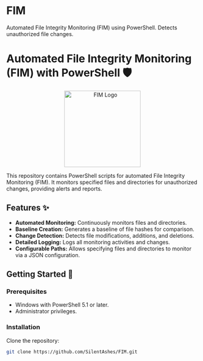 # FIM
Automated File Integrity Monitoring (FIM) using PowerShell. Detects unauthorized file changes.
# Automated File Integrity Monitoring (FIM) with PowerShell 🛡️

<p align="center">
  <img src="https://img.shields.io/badge/PowerShell-0078D4?style=for-the-badge&logo=powershell&logoColor=white" alt="FIM Logo" width="200">
</p>

This repository contains PowerShell scripts for automated File Integrity Monitoring (FIM). It monitors specified files and directories for unauthorized changes, providing alerts and reports.

## Features ✨

* **Automated Monitoring:** Continuously monitors files and directories.
* **Baseline Creation:** Generates a baseline of file hashes for comparison.
* **Change Detection:** Detects file modifications, additions, and deletions.
* **Detailed Logging:** Logs all monitoring activities and changes.
* **Configurable Paths:** Allows specifying files and directories to monitor via a JSON configuration.

## Getting Started 🚀

### Prerequisites

* Windows with PowerShell 5.1 or later.
* Administrator privileges.

### Installation

Clone the repository:

```bash
git clone https://github.com/SilentAshes/FIM.git
